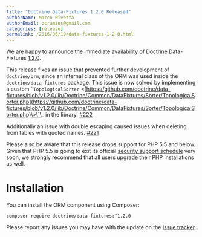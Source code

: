 ```yaml
---
title: "Doctrine Data-Fixtures 1.2.0 Released"
authorName: Marco Pivetta
authorEmail: ocramius@gmail.com
categories: [release]
permalink: /2016/06/19/data-fixtures-1-2-0.html
---
```

We are happy to announce the immediate availability of Doctrine
Data-Fixtures
[1.2.0](https://github.com/doctrine/data-fixtures/releases/tag/v1.2.0).

This release fixes an issue that prevented further development of
`doctrine/orm`, since an internal class of the ORM was used inside the
`doctrine/data-fixtures` package. This issue is now solved by
implementing a custom `` `TopologicalSorter ``
\<[https://github.com/doctrine/data-fixtures/blob/v1.2.0/lib/Doctrine/Common/DataFixtures/Sorter/TopologicalSorter.php](https://github.com/doctrine/data-fixtures/blob/v1.2.0/lib/Doctrine/Common/DataFixtures/Sorter/TopologicalSorter.php)\>\`\_
in the library.
[\#222](https://github.com/doctrine/data-fixtures/pull/222)

Additionally an issue with double escaping caused issues when deleting
from tables with quoted names.
[\#221](https://github.com/doctrine/data-fixtures/pull/221)

Please also be aware that this release drops support for PHP 5.5 and
below. Given that PHP 5.5 is going to exit its official [security
support schedule](https://secure.php.net/supported-versions.php) very soon, we
strongly recommend that all users upgrade their PHP installations as
well.

Installation
============

You can install the ORM component using Composer:

~~~~ {.sourceCode .shell}
composer require doctrine/data-fixtures:^1.2.0
~~~~

Please report any issues you may have with the update on the [issue
tracker](https://github.com/doctrine/data-fixtures/issues).
